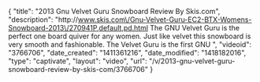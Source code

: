 {
    "title": "2013 Gnu Velvet Guru Snowboard Review By Skis.com",
    "description": "http:\/\/www.skis.com\/Gnu-Velvet-Guru-EC2-BTX-Womens-Snowboard-2013\/270941P,default,pd.html  The GNU Velvet Guru is the perfect one board quiver for any women. Just like velvet this snowboard is very smooth and fashionable. The Velvet Guru is the first GNU ",
    "videoid": "3766706",
    "date_created": "1411361216",
    "date_modified": "1418182016",
    "type": "captivate",
    "layout": "video",
    "url": "\/v\/2013-gnu-velvet-guru-snowboard-review-by-skis-com\/3766706"
}